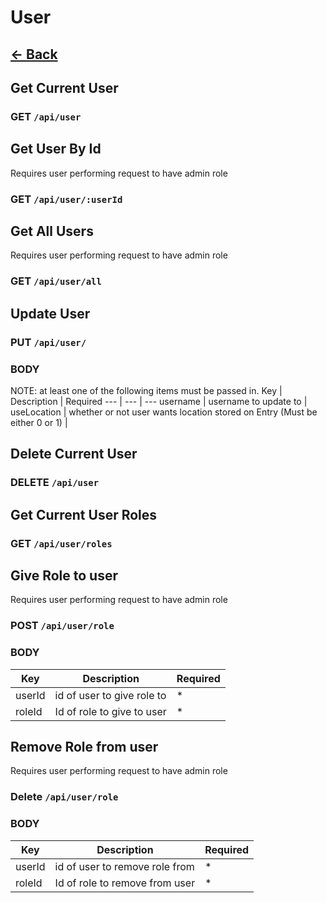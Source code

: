 # User

## [<- Back](../api.md)

## Get Current User

### GET `/api/user`

## Get User By Id

Requires user performing request to have admin role

### GET `/api/user/:userId`

## Get All Users

Requires user performing request to have admin role

### GET `/api/user/all`

## Update User

### PUT `/api/user/`

### BODY

NOTE: at least one of the following items must be passed in.
Key | Description | Required
--- | --- | ---
username | username to update to |
useLocation | whether or not user wants location stored on Entry (Must be either 0 or 1) |

## Delete Current User

### DELETE `/api/user`

## Get Current User Roles

### GET `/api/user/roles`

## Give Role to user

Requires user performing request to have admin role

### POST `/api/user/role`

### BODY

Key | Description | Required
--- | --- | ---
userId | id of user to give role to | *
roleId | Id of role to give to user | *

## Remove Role from user

Requires user performing request to have admin role

### Delete `/api/user/role`

### BODY

Key | Description | Required
--- | --- | ---
userId | id of user to remove role from | *
roleId | Id of role to remove from user | *